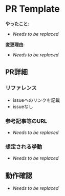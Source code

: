 <!--

    ### 重要 ###
    PR作成前に必ず目を通してください
    --
    - 下記の項目は必ず記載してください
    - "_Needs to be replaced_" の箇所を 変更 or 削除して使用してください
    - template に沿った PR でない場合、close します

-->

# PR Template

**やったこと**:
<!-- 変更内容、どのような変更を下記に記載 -->
- _Needs to be replaced_

**変更理由**:
<!-- なぜその変更が必要なのかを記載 -->
- _Needs to be replaced_

## PR詳細

### リファレンス
<!--======================================
    結びつけられる issue がある場合はリンクを記載
    ない場合はissueなしでよい
    ======================================-->
- issueへのリンクを記載
- issueなし
  
### 参考記事等のURL
<!--======================================
    もし参考にした記事などのURLがあれば記載
    ない場合は無記載でよい
    ======================================-->
- _Needs to be replaced_

### 想定される挙動
<!--======================================
    この PR を merge 後、想定される画面の挙動を記載
    ======================================-->

- _Needs to be replaced_

## 動作確認
<!--======================================
    動作確認、テスト内容を記載すること
    画面の見た目や挙動の変更の場合、スクリーンショットも添付すること
    ======================================-->

- _Needs to be replaced_